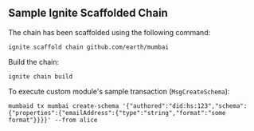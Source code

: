 ## Sample Ignite Scaffolded Chain

The chain has been scaffolded using the following command:

```
ignite scaffold chain github.com/earth/mumbai
```

Build the chain:

```
ignite chain build
```

To execute custom module's sample transaction (`MsgCreateSchema`):

```
mumbaid tx mumbai create-schema '{"authored":"did:hs:123","schema":{"properties":{"emailAddress":{"type":"string","format":"some format"}}}}' --from alice
```
